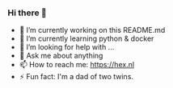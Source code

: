 ### Hi there 👋

- 🔭 I’m currently working on this README.md
- 🌱 I’m currently learning python & docker
- 🤔 I’m looking for help with ...
- 💬 Ask me about anything
- 📫 How to reach me: https://hex.nl
- ⚡ Fun fact: I'm a dad of two twins. 


